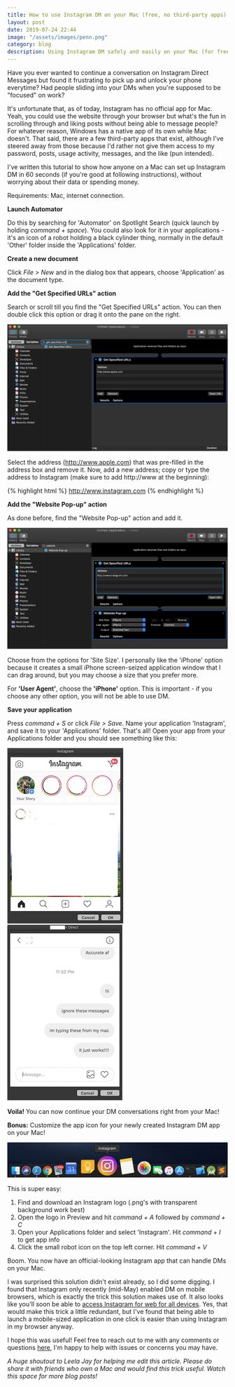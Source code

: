 ```yaml
---
title: How to use Instagram DM on your Mac (free, no third-party apps)
layout: post
date: 2019-07-24 22:44
image: "/assets/images/penn.png"
category: blog
description: Using Instagram DM safely and easily on your Mac (for free!!)
---
```


Have you ever wanted to continue a conversation on Instagram Direct Messages but found it frustrating to pick up and unlock your phone everytime? Had people sliding into your DMs when you're supposed to be "focused" on work? 

It's unfortunate that, as of today, Instagram has no official app for Mac. Yeah, you could use the website through your browser but what's the fun in scrolling through and liking posts without being able to message people? For whatever reason, Windows has a native app of its own while Mac doesn't. That said, there are a few third-party apps that exist, although I've steered away from those because I'd rather not give them access to my password, posts, usage activity, messages, and the like (pun intended). 

I've written this tutorial to show how anyone on a Mac can set up Instagram DM in 60 seconds (if you're good at following instructions), without worrying about their data or spending money.  

<div class="breaker"></div>

Requirements: Mac, internet connection.

**Launch Automator**

Do this by searching for 'Automator' on Spotlight Search (quick launch by holding *command + space*). You could also look for it in your applications - it's an icon of a robot holding a black cylinder thing, normally in the default 'Other' folder inside the 'Applications' folder. 

**Create a new document**

Click *File > New* and in the dialog box that appears, choose 'Application' as the document type. 

**Add the "Get Specified URLs" action**

Search or scroll till you find the "Get Specified URLs" action. You can then double click this option or drag it onto the pane on the right.

![Screenshot](/assets/images/getspecifiedurls.png)

Select the address (http://www.apple.com) that was pre-filled in the address box and remove it. Now, add a new address; copy or type the address to Instagram (make sure to add http://www at the beginning): 

{% highlight html %}
http://www.instagram.com
{% endhighlight %}

**Add the "Website Pop-up" action**

As done before, find the "Website Pop-up" action and add it.

![Screenshot](/assets/images/websitepopup.png)

Choose from the options for 'Site Size'. I personally like the 'iPhone' option because it creates a small iPhone screen-seized application window that I can drag around, but you may choose a size that you prefer more. 

For **'User Agent'**, choose the **'iPhone'** option. This is important - if you choose any other option, you will not be able to use DM. 

**Save your application**

Press *command + S* or click *File > Save*. Name your application 'Instagram', and save it to your 'Applications' folder. That's all! Open your app from your Applications folder and you should see something like this: 

![Screenshot](/assets/images/instahomepage.png)
![Screenshot](/assets/images/instadm.png)

**Voila!** You can now continue your DM conversations right from your Mac!


<div class="breaker"></div>

**Bonus:** Customize the app icon for your newly created Instagram DM app on your Mac! 

![Screenshot](/assets/images/dock.png)

This is super easy: 
1. Find and download an Instagram logo (.png's with transparent background work best)
2. Open the logo in Preview and hit *command + A*  followed by *command + C*
3. Open your Applications folder and select 'Instagram'. Hit *command + I* to get app info
4. Click the small robot icon on the top left corner. Hit *command + V*

Boom. You now have an official-looking Instagram app that can handle DMs on your Mac.

<div class="breaker"></div>


I was  surprised this solution didn't exist already, so I did some digging. I found that Instagram only recently (mid-May) enabled DM on mobile browsers, which is exactly the trick this solution makes use of. It also looks like you'll soon be able to [access Instagram for web for all devices](https://techcrunch.com/2019/02/12/instagram-direct-desktop/). Yes, that would make this trick a little redundant, but I've found that being able to launch a mobile-sized application in one click is easier than using Instagram in my browser anyway. 

I hope this was useful! Feel free to reach out to me with any comments or questions [here](mailto:abichandani.kunal@gmail.com), I'm happy to help with issues or concerns you may have.

*A huge shoutout to Leela Jay for helping me edit this article. Please do share it with friends who own a Mac and would find this trick useful. Watch this space for more blog posts!*